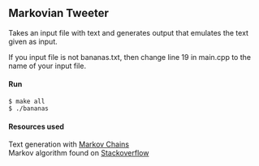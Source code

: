 ## Markovian Tweeter
Takes an input file with text and generates output that emulates the text given as input.

If you input file is not bananas.txt, then change line 19 in main.cpp to the name of your input file.

#### Run

    $ make all
    $ ./bananas

#### Resources used

Text generation with [Markov Chains](https://hackernoon.com/automated-text-generator-using-markov-chain-de999a41e047) \
Markov algorithm found on [Stackoverflow](https://stackoverflow.com/questions/4081662/explain-markov-chain-algorithm-in-laymans-terms)
